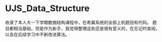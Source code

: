 # UJS_Data_Structure
收录了本人大一下学期数据结构课程中，在希冀系统的全部上机题目和代码。
题目都相当基础，但是作为新手，我觉得整理这些还是很有意义的，在忘记时查阅，以及在后续学习中不断改进算法。
